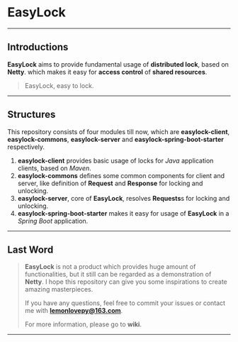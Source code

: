 # EasyLock

***

## Introductions

**EasyLock** aims to provide fundamental usage of **distributed lock**, based on **Netty**. which makes it easy for
**access control** of **shared resources**.

> EasyLock, easy to lock.

***

## Structures

This repository consists of four modules till now, which are **easylock-client**, **easylock-commons**,
**easylock-server** and **easylock-spring-boot-starter** respectively.

1. **easylock-client** provides basic usage of locks for *Java* application clients, based on *Maven*.
2. **easylock-commons** defines some common components for client and server, like definition of **Request** and
   **Response** for locking and unlocking.
3. **easylock-server**, core of **EasyLock**, resolves **Requests**s for locking and unlocking.
4. **easylock-spring-boot-starter** makes it easy for usage of **EasyLock** in a *Spring Boot* application.

***

## Last Word

> **EasyLock** is not a product which provides huge amount of functionalities, but it still can be regarded as a
> demonstration of **Netty**. I hope this repository can give you some inspirations to create amazing masterpieces.
>
> If you have any questions, feel free to commit your issues or contact me with **lemonlovepy@163.com**.
>
> For more information, please go to **wiki**.

***

